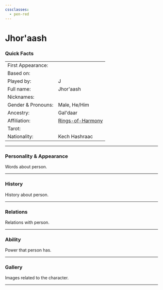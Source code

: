 ```yaml
---
cssclasses:
  - pen-red
---
```

# Jhor'aash
### Quick Facts

|                    |                                                |
| ------------------ | ---------------------------------------------- |
| First Appearance:  |                                                |
| Based on:          |                                                |
| Played by:         | J                                              |
| Full name:         | Jhor'aash                                      |
| Nicknames:         |                                                |
| Gender & Pronouns: | Male, He/Him                                   |
| Ancestry:          | Gal'daar                                       |
| Affiliation:       | [Rings-of-Harmony](../Rings-of-Harmony.md) |
| Tarot:             |                                                |
| Nationality:       | Kech Hashraac                                  |
***
### Personality & Appearance
Words about person.

***
### History
History about person.

***
### Relations
Relations with person.

***
### Ability
Power that person has.

***
### Gallery
Images related to the character.

***
